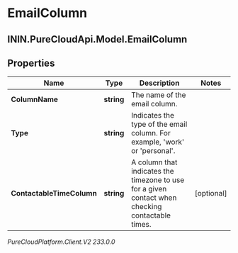 # EmailColumn

## ININ.PureCloudApi.Model.EmailColumn

## Properties

|Name | Type | Description | Notes|
|------------ | ------------- | ------------- | -------------|
| **ColumnName** | **string** | The name of the email column. | |
| **Type** | **string** | Indicates the type of the email column. For example, &#39;work&#39; or &#39;personal&#39;. | |
| **ContactableTimeColumn** | **string** | A column that indicates the timezone to use for a given contact when checking contactable times. | [optional] |



_PureCloudPlatform.Client.V2 233.0.0_
